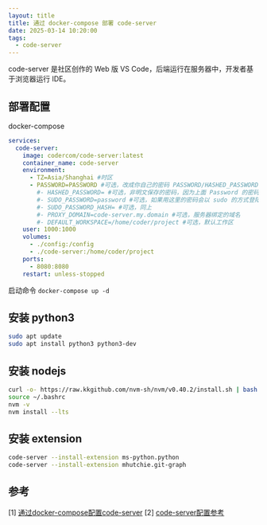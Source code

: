 ```yaml
---
layout: title
title: 通过 docker-compose 部署 code-server
date: 2025-03-14 10:20:00
tags:
  - code-server
---
```

code-server 是社区创作的 Web 版 VS Code，后端运行在服务器中，开发者基于浏览器运行 IDE。
## 部署配置
docker-compose 
```yaml
services:
  code-server:
    image: codercom/code-server:latest
    container_name: code-server
    environment:
      - TZ=Asia/Shanghai #时区
      - PASSWORD=PASSWORD #可选，改成你自己的密码 PASSWORD/HASHED_PASSWORD 至少要配置一个
        #- HASHED_PASSWORD= #可选，非明文保存的密码，因为上面 Password 的密码会以配置文件形式保存在服务器内，所以 code-server 提供了一个非明文形式的密码。具体可以通过 echo -n "password" | npx argon2-cli -e 这个命令生成，这里就不细讲了
        #- SUDO_PASSWORD=password #可选，如果用这里的密码会以 sudo 的方式登陆
        #- SUDO_PASSWORD_HASH= #可选，同上
        #- PROXY_DOMAIN=code-server.my.domain #可选，服务器绑定的域名
        #- DEFAULT_WORKSPACE=/home/coder/project #可选，默认工作区
    user: 1000:1000
    volumes:
      - ./config:/config
      - ./code-server:/home/coder/project
    ports:
      - 8080:8080
    restart: unless-stopped
```
启动命令 `docker-compose up -d`

## 安装 python3
```bash
sudo apt update
sudo apt install python3 python3-dev

```

## 安装 nodejs
``` bash
curl -o- https://raw.kkgithub.com/nvm-sh/nvm/v0.40.2/install.sh | bash
source ~/.bashrc
nvm -v
nvm install --lts
```

## 安装 extension
``` bash
code-server --install-extension ms-python.python
code-server --install-extension mhutchie.git-graph
```


## 参考
[1] [通过docker-compose配置code-server](https://blog.csdn.net/kirigirihitomi/article/details/132859159)
[2] [code-server配置参考](https://docs.linuxserver.io/images/docker-code-server/#docker-compose-recommended-click-here-for-more-info)
